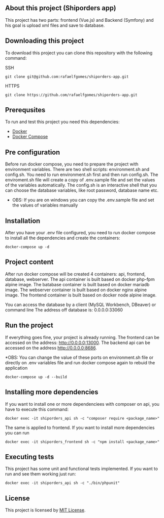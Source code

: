 ## About this project (Shiporders app)

This project has two parts: frontend (Vue.js) and Backend (Symfony) and his goal is upload xml files and save to database.

## Downloading this project

To download this project you can clone this repository with the following command:

SSH
```
git clone git@github.com:rafaelfgomes/shiporders-app.git 
```

HTTPS
```
git clone https://github.com/rafaelfgomes/shiporders-app.git
```

## Prerequsites

To run and test this project you need this dependencies:

- [Docker](https://www.docker.com/get-started)
- [Docker Compose](https://docs.docker.com/compose/install/)

## Pre configuration

Before run docker compose, you need to prepare the project with environment variables. There are two shell scripts: environment.sh and config.sh.
You need to run environment.sh first and then run config.sh. The enviroment.sh file will create a copy of .env.sample file and set the values of the
variables automatically. The config.sh is an interactive shell that you can choose the database variables, like root password, database name etc.

* OBS: If you are on windows you can copy the .env.sample file and set the values of variables manually

## Installation

After you have your .env file configured, you need to run docker compose to install all the dependencies and create the containers:

```
docker-compose up -d
```

## Project content

After run docker compose will be created 4 containers: api, frontend, database, webserver.
The api container is built based on docker php-fpm alpine image.
The batabase container is built based on docker mariadb image.
The webserver container is built based on docker nginx alpine image.
The frontend container is built based on docker node alpine image.

You can access the database by a client (MySQL Workbench, DBeaver) or command line
The address off database is: 0.0.0.0:33060

## Run the project

If everything goes fine, your project is already running.
The frontend can be accessed on the address: http://0.0.0.0:13000.
The backend api can be accessed on the address http://0.0.0.0:8686.

*OBS: You can change the value of these ports on environment.sh file or directly on .env variables file and run docker compose again to rebuid the application

```
docker-compose up -d --build
```
## Installing more dependencies

If you want to install one or more dependenciees with composer on api, you have to execute this command:

```
docker exec -it shiporders_api sh -c "composer require <package_name>"
```

The same is applied to frontend. If you want to install more dependencies you can run 

```
docker exec -it shiporders_frontend sh -c "npm install <package_name>"
```

## Executing tests

This project has some unit and functional tests implemented. If you want to run and see them working just run:

```
docker exec -it shiporders_api sh -c "./bin/phpunit"
```

## License

This project is licensed by [MIT License](https://opensource.org/licenses/MIT).